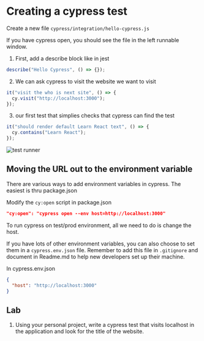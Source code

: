 # Creating a cypress test

Create a new file
`cypress/integration/hello-cypress.js`

If you have cypress open, you should see the file in the left runnable window.

1. First, add a describe block like in jest

```js
describe("Hello Cypress", () => {});
```

2. We can ask cypress to visit the website we want to visit

```js
it("visit the who is next site", () => {
  cy.visit("http://localhost:3000");
});
```

3. our first test that simplies checks that cypress can find the test

```js
it("should render default Learn React text", () => {
  cy.contains("Learn React");
});
```

![test runner](_media/cypress-hello.png.png)

## Moving the URL out to the environment variable

There are various ways to add environment variables in cypress.
The easiest is thru package.json

Modify the `cy:open` script in package.json

```json
"cy:open": "cypress open --env host=http://localhost:3000"
```

To run cypress on test/prod environment, all we need to do is change the host.

If you have lots of other environment variables, you can also choose to set them in a `cypress.env.json` file. Remember to add this file in `.gitignore` and document in Readme.md to help new developers set up their machine.

In cypress.env.json

```JSON
{
  "host": "http://localhost:3000"
}
```

## Lab

1. Using your personal project, write a cypress test that visits localhost in the application and look for the title of the website.
